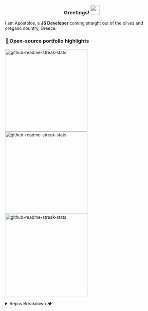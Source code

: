 <h3 align="center"> Greetings! <img height="30px" src="https://camo.githubusercontent.com/e8e7b06ecf583bc040eb60e44eb5b8e0ecc5421320a92929ce21522dbc34c891/68747470733a2f2f6d656469612e67697068792e636f6d2f6d656469612f6876524a434c467a6361737252346961377a2f67697068792e676966"> </h3>

I am Apostolos, a **JS Developer** coming straight out of the olives and oregano country, Greece. 

### 🍃 Open-source portfolio highlights  
 <a href="https://github.com/Kalovelo/mokkup"><img width="270" src="https://github-readme-stats.vercel.app/api/pin/?username=kalovelo&repo=mokkup&bg_color=2b383d&text_color=FFFFFF&title_color=E3C567&hide_border=true" alt="github-readme-streak-stats"></a>
<a href="https://github.com/Kalovelo/greek-name-declension.js"><img width="270" src="https://github-readme-stats.vercel.app/api/pin/?username=kalovelo&repo=greek-name-declension.js&bg_color=2b383d&text_color=FFFFFF&title_color=E3C567&hide_border=true" alt="github-readme-streak-stats"></a>
<a href="https://github.com/Kalovelo/colourful-presentation"><img width="270" src="https://github-readme-stats.vercel.app/api/pin/?username=kalovelo&repo=colourful-presentation&bg_color=2b383d&text_color=FFFFFF&title_color=E3C567&hide_border=true" alt="github-readme-streak-stats"></a>

<details>
  <summary>Repos Breakdown 🏕️</summary> 

#### Tools 🌹
- <a href="https://mokkup.netlify.app/" target="_blank">Mokkup</a> -  An image glow up application written in **React**, for social media or your portfolio.  
- <a href="https://github.com/Kalovelo/greek-name-declension.js" target="_blank">greek-name-declension.js</a> -  A 0 dep JS package for 
displaying Gree k names in the correct declension.

  
#### Jamstack 🌻
- <a href="https://github.com/Kalovelo/feels-like-home" target="_blank">Feels like home</a> - My personal website using **Gatsby**
- <a href="https://github.com/Kalovelo/colourful-presentation" target="_blank"> A Colourful Presentation </a> -  The **Gatsby** front-end of of the colourful presentation website using **Strapi** as a headless CMS
  
  
  

#### Machine Learning 🌳
- <a href="https://github.com/Kalovelo/pneumonia-detection-kaggle" target="_blank"> Pneumonia Detection </a> - A jupyter notebook and a winner submission of an in-class **Kaggle** competition 

#### WordPress ✿
- <a href="https://github.com/Kalovelo/woocommerce-discount-except-most-expensive-or-cheapest-product" target="_blank">Woocommerce discount except most expensive or cheapest product </a> - A name-explanatory **Woocommerce plugin**

#### Group Projects ⛰️
- <a href="https://github.com/TricoreGr/freebieverse" target="_blank"> Freebieverse </a> - **Django** content aggregator website showing all the limited FREE deals  
- <a href="https://github.com/TricoreGr/CAH" target="_blank"> CAH </a> - **Vue / Flask / Socket.io** online game based on the famous Cards Against Humanity ice-breaker

#### Other 🍀
- <a href="https://github.com/Kalovelo/biznames" target="_blank">Biznames </a> - Business Username Generator for **Active Directory**. Used for HTB challenges  
- <a href="https://github.com/Kalovelo/blender-cottage-scene" target="_blank">Blender Cottage Scene (Assignment) </a> - A **Blender** animation scene   
- <a href="https://github.com/Kalovelo/biznames" target="_blank">CrashPP (Assignment) </a> - **Unity** & Vuforia AR mobile application  
</details>
